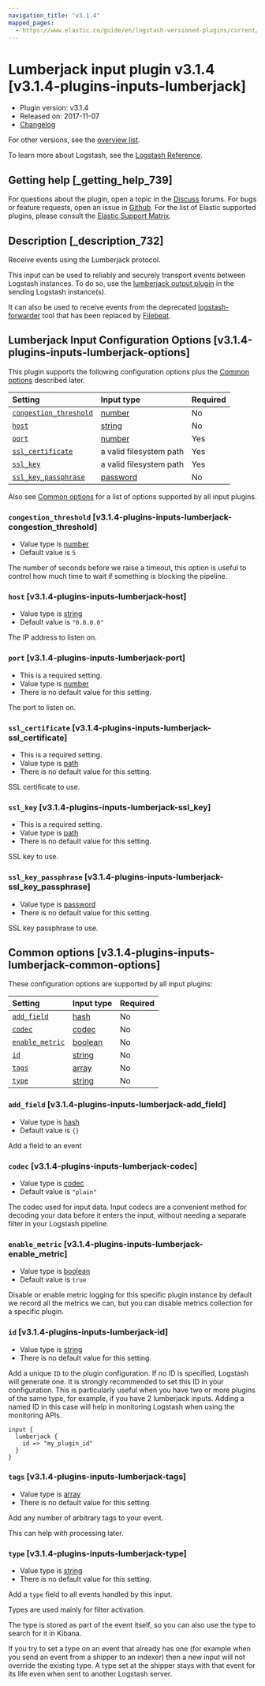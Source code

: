 ```yaml
---
navigation_title: "v3.1.4"
mapped_pages:
  - https://www.elastic.co/guide/en/logstash-versioned-plugins/current/v3.1.4-plugins-inputs-lumberjack.html
---
```


# Lumberjack input plugin v3.1.4 [v3.1.4-plugins-inputs-lumberjack]

* Plugin version: v3.1.4
* Released on: 2017-11-07
* [Changelog](https://github.com/logstash-plugins/logstash-input-lumberjack/blob/v3.1.4/CHANGELOG.md)

For other versions, see the [overview list](input-lumberjack-index.md).

To learn more about Logstash, see the [Logstash Reference](https://www.elastic.co/guide/en/logstash/current/index.html).

## Getting help [_getting_help_739]

For questions about the plugin, open a topic in the [Discuss](http://discuss.elastic.co) forums. For bugs or feature requests, open an issue in [Github](https://github.com/logstash-plugins/logstash-input-lumberjack). For the list of Elastic supported plugins, please consult the [Elastic Support Matrix](https://www.elastic.co/support/matrix#matrix_logstash_plugins).

## Description [_description_732]

Receive events using the Lumberjack protocol.

This input can be used to reliably and securely transport events between Logstash instances. To do so, use the [lumberjack output plugin](https://www.elastic.co/guide/en/logstash/current/plugins-outputs-lumberjack.html) in the sending Logstash instance(s).

It can also be used to receive events from the deprecated [logstash-forwarder](https://github.com/elastic/logstash-forwarder) tool that has been replaced by [Filebeat](https://github.com/elastic/beats/tree/master/filebeat).

## Lumberjack Input Configuration Options [v3.1.4-plugins-inputs-lumberjack-options]

This plugin supports the following configuration options plus the [Common options](v3-1-4-plugins-inputs-lumberjack.md#v3.1.4-plugins-inputs-lumberjack-common-options) described later.

| Setting | Input type | Required |
| :- | :- | :- |
| [`congestion_threshold`](v3-1-4-plugins-inputs-lumberjack.md#v3.1.4-plugins-inputs-lumberjack-congestion_threshold) | [number](/lsr/value-types.md#number) | No |
| [`host`](v3-1-4-plugins-inputs-lumberjack.md#v3.1.4-plugins-inputs-lumberjack-host) | [string](/lsr/value-types.md#string) | No |
| [`port`](v3-1-4-plugins-inputs-lumberjack.md#v3.1.4-plugins-inputs-lumberjack-port) | [number](/lsr/value-types.md#number) | Yes |
| [`ssl_certificate`](v3-1-4-plugins-inputs-lumberjack.md#v3.1.4-plugins-inputs-lumberjack-ssl_certificate) | a valid filesystem path | Yes |
| [`ssl_key`](v3-1-4-plugins-inputs-lumberjack.md#v3.1.4-plugins-inputs-lumberjack-ssl_key) | a valid filesystem path | Yes |
| [`ssl_key_passphrase`](v3-1-4-plugins-inputs-lumberjack.md#v3.1.4-plugins-inputs-lumberjack-ssl_key_passphrase) | [password](/lsr/value-types.md#password) | No |

Also see [Common options](v3-1-4-plugins-inputs-lumberjack.md#v3.1.4-plugins-inputs-lumberjack-common-options) for a list of options supported by all input plugins.

### `congestion_threshold` [v3.1.4-plugins-inputs-lumberjack-congestion_threshold]

* Value type is [number](/lsr/value-types.md#number)
* Default value is `5`

The number of seconds before we raise a timeout, this option is useful to control how much time to wait if something is blocking the pipeline.

### `host` [v3.1.4-plugins-inputs-lumberjack-host]

* Value type is [string](/lsr/value-types.md#string)
* Default value is `"0.0.0.0"`

The IP address to listen on.

### `port` [v3.1.4-plugins-inputs-lumberjack-port]

* This is a required setting.
* Value type is [number](/lsr/value-types.md#number)
* There is no default value for this setting.

The port to listen on.

### `ssl_certificate` [v3.1.4-plugins-inputs-lumberjack-ssl_certificate]

* This is a required setting.
* Value type is [path](/lsr/value-types.md#path)
* There is no default value for this setting.

SSL certificate to use.

### `ssl_key` [v3.1.4-plugins-inputs-lumberjack-ssl_key]

* This is a required setting.
* Value type is [path](/lsr/value-types.md#path)
* There is no default value for this setting.

SSL key to use.

### `ssl_key_passphrase` [v3.1.4-plugins-inputs-lumberjack-ssl_key_passphrase]

* Value type is [password](/lsr/value-types.md#password)
* There is no default value for this setting.

SSL key passphrase to use.

## Common options [v3.1.4-plugins-inputs-lumberjack-common-options]

These configuration options are supported by all input plugins:

| Setting | Input type | Required |
| :- | :- | :- |
| [`add_field`](v3-1-4-plugins-inputs-lumberjack.md#v3.1.4-plugins-inputs-lumberjack-add_field) | [hash](/lsr/value-types.md#hash) | No |
| [`codec`](v3-1-4-plugins-inputs-lumberjack.md#v3.1.4-plugins-inputs-lumberjack-codec) | [codec](/lsr/value-types.md#codec) | No |
| [`enable_metric`](v3-1-4-plugins-inputs-lumberjack.md#v3.1.4-plugins-inputs-lumberjack-enable_metric) | [boolean](/lsr/value-types.md#boolean) | No |
| [`id`](v3-1-4-plugins-inputs-lumberjack.md#v3.1.4-plugins-inputs-lumberjack-id) | [string](/lsr/value-types.md#string) | No |
| [`tags`](v3-1-4-plugins-inputs-lumberjack.md#v3.1.4-plugins-inputs-lumberjack-tags) | [array](/lsr/value-types.md#array) | No |
| [`type`](v3-1-4-plugins-inputs-lumberjack.md#v3.1.4-plugins-inputs-lumberjack-type) | [string](/lsr/value-types.md#string) | No |

### `add_field` [v3.1.4-plugins-inputs-lumberjack-add_field]

* Value type is [hash](/lsr/value-types.md#hash)
* Default value is `{}`

Add a field to an event

### `codec` [v3.1.4-plugins-inputs-lumberjack-codec]

* Value type is [codec](/lsr/value-types.md#codec)
* Default value is `"plain"`

The codec used for input data. Input codecs are a convenient method for decoding your data before it enters the input, without needing a separate filter in your Logstash pipeline.

### `enable_metric` [v3.1.4-plugins-inputs-lumberjack-enable_metric]

* Value type is [boolean](/lsr/value-types.md#boolean)
* Default value is `true`

Disable or enable metric logging for this specific plugin instance by default we record all the metrics we can, but you can disable metrics collection for a specific plugin.

### `id` [v3.1.4-plugins-inputs-lumberjack-id]

* Value type is [string](/lsr/value-types.md#string)
* There is no default value for this setting.

Add a unique `ID` to the plugin configuration. If no ID is specified, Logstash will generate one. It is strongly recommended to set this ID in your configuration. This is particularly useful when you have two or more plugins of the same type, for example, if you have 2 lumberjack inputs. Adding a named ID in this case will help in monitoring Logstash when using the monitoring APIs.

```
input {
  lumberjack {
    id => "my_plugin_id"
  }
}
```

### `tags` [v3.1.4-plugins-inputs-lumberjack-tags]

* Value type is [array](/lsr/value-types.md#array)
* There is no default value for this setting.

Add any number of arbitrary tags to your event.

This can help with processing later.

### `type` [v3.1.4-plugins-inputs-lumberjack-type]

* Value type is [string](/lsr/value-types.md#string)
* There is no default value for this setting.

Add a `type` field to all events handled by this input.

Types are used mainly for filter activation.

The type is stored as part of the event itself, so you can also use the type to search for it in Kibana.

If you try to set a type on an event that already has one (for example when you send an event from a shipper to an indexer) then a new input will not override the existing type. A type set at the shipper stays with that event for its life even when sent to another Logstash server.
